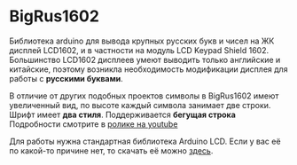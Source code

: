 # BigRus1602

Библиотека arduino для вывода крупных  русских букв и чисел на ЖК дисплей LCD1602, и в частности на модуль LCD Keypad Shield 1602. Большинство LCD1602 дисплеев умеют выводить только английские и китайские, поэтому возникла необходимость модификации дисплея для работы с **русскими буквами**.

В отличие от других подобных проектов символы в BigRus1602 имеют увеличенный вид, по высоте каждый символа занимает две строки. 
Шрифт имеет **два стиля**.
Поддерживается **бегущая строка** 
Подробности смотрите в [ролике на youtube]()

Для работы нужна стандартная библиотека Arduino LCD. Если у вас её по какой-то причине нет, то скачать её можно [здесь](https://github.com/arduino-libraries/LiquidCrystal).
